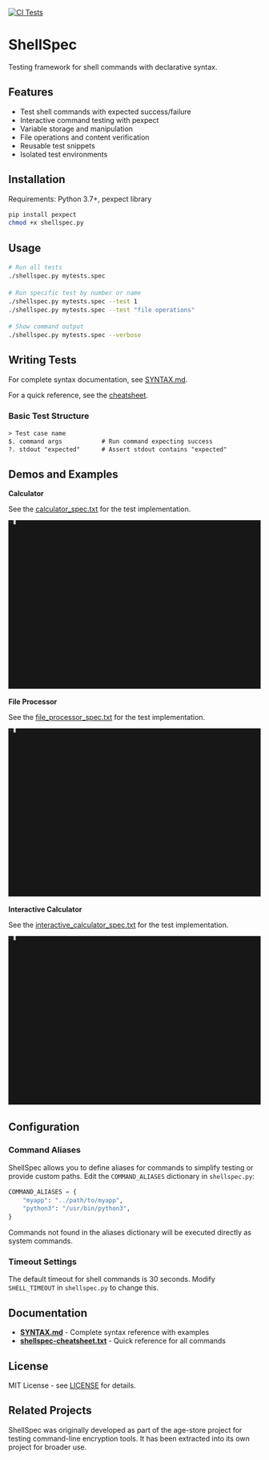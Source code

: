 [![CI Tests](https://github.com/itsfarseen/shellspec/actions/workflows/ci.yml/badge.svg)](https://github.com/itsfarseen/shellspec/actions/workflows/ci.yml)

# ShellSpec

Testing framework for shell commands with declarative syntax.

## Features

- Test shell commands with expected success/failure
- Interactive command testing with pexpect
- Variable storage and manipulation
- File operations and content verification
- Reusable test snippets
- Isolated test environments

## Installation

Requirements: Python 3.7+, pexpect library

```bash
pip install pexpect
chmod +x shellspec.py
```

## Usage

```bash
# Run all tests
./shellspec.py mytests.spec

# Run specific test by number or name
./shellspec.py mytests.spec --test 1
./shellspec.py mytests.spec --test "file operations"

# Show command output
./shellspec.py mytests.spec --verbose
```

## Writing Tests

For complete syntax documentation, see [SYNTAX.md](SYNTAX.md).

For a quick reference, see the [cheatsheet](shellspec-cheatsheet.txt).

### Basic Test Structure

```
> Test case name
$. command args           # Run command expecting success
?. stdout "expected"      # Assert stdout contains "expected"
```

## Demos and Examples

**Calculator**

See the [calculator_spec.txt](examples/calculator_spec.txt) for the test implementation.

![Calculator Demo](screencasts/calculator.gif)


**File Processor**

See the [file_processor_spec.txt](examples/file_processor_spec.txt) for the test implementation.

![File Processor Demo](screencasts/file_processor.gif)

**Interactive Calculator**

See the [interactive_calculator_spec.txt](examples/interactive_calculator_spec.txt) for the test implementation.

![Interactive Calculator Demo](screencasts/interactive_calculator.gif)


## Configuration

### Command Aliases

ShellSpec allows you to define aliases for commands to simplify testing or provide custom paths. Edit the `COMMAND_ALIASES` dictionary in `shellspec.py`:

```python
COMMAND_ALIASES = {
    "myapp": "../path/to/myapp",
    "python3": "/usr/bin/python3",
}
```

Commands not found in the aliases dictionary will be executed directly as system commands.

### Timeout Settings

The default timeout for shell commands is 30 seconds. Modify `SHELL_TIMEOUT` in `shellspec.py` to change this.

## Documentation

- **[SYNTAX.md](SYNTAX.md)** - Complete syntax reference with examples
- **[shellspec-cheatsheet.txt](shellspec-cheatsheet.txt)** - Quick reference for all commands


## License

MIT License - see [LICENSE](LICENSE) for details.

## Related Projects

ShellSpec was originally developed as part of the age-store project for testing command-line encryption tools. It has been extracted into its own project for broader use.